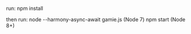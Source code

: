 run: npm install

then run: node --harmony-async-await gamie.js (Node 7)
          npm start (Node 8+)

